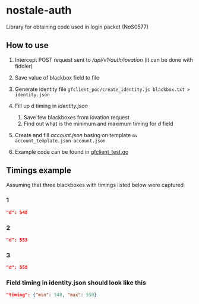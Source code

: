 # nostale-auth
Library for obtaining code used in login packet (NoS0577)

## How to use
1. Intercept POST request sent to */api/v1/auth/iovation* (it can be done with fiddler)
2. Save value of blackbox field to file
3. Generate identity file `gfclient_poc/create_identity.js blackbox.txt > identity.json`
4. Fill up d timing in *identity.json*
    1. Save few blackboxes from iovation request
    2. Find out what is the minimum and maximum timing for *d* field

5. Create and fill *account.json* basing on template `mv account_template.json account.json`
6. Example code can be found in [gfclient_test.go](https://github.com/ktunprasert/nostale-auth/blob/main/pkg/gfclient/gfclient_test.go)

## Timings example
Assuming that three blackboxes with timings listed below were captured

### 1
```json 
"d": 548
```

### 2
```json 
"d": 553
```

### 3
```json 
"d": 558
```

### Field timing in identity.json should look like this
```json
"timing": {"min": 548, "max": 558}
```
